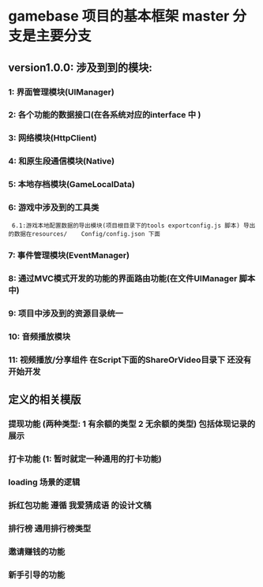 # gamebase 项目的基本框架 master 分支是主要分支 

## version1.0.0: 涉及到到的模块: 

### 1: 界面管理模块(UIManager)
### 2: 各个功能的数据接口(在各系统对应的interface 中 )
### 3: 网络模块(HttpClient)
### 4: 和原生段通信模块(Native)
### 5: 本地存档模块(GameLocalData)
### 6: 游戏中涉及到的工具类
     6.1:游戏本地配置数据的导出模块(项目根目录下的tools exportconfig.js 脚本) 导出的数据在resources/    Config/config.json 下面

### 7: 事件管理模块(EventManager)
### 8: 通过MVC模式开发的功能的界面路由功能(在文件UIManager 脚本中)
### 9: 项目中涉及到的资源目录统一
### 10: 音频播放模块
### 11: 视频播放/分享组件 在Script下面的ShareOrVideo目录下 还没有开始开发


## 定义的相关模版
### 提现功能 (两种类型: 1 有余额的类型 2 无余额的类型) 包括体现记录的展示
### 打卡功能 (1: 暂时就定一种通用的打卡功能)
### loading 场景的逻辑

### 拆红包功能 遵循  我爱猜成语 的设计文稿
### 排行榜 通用排行榜类型
### 邀请赚钱的功能 
### 新手引导的功能
